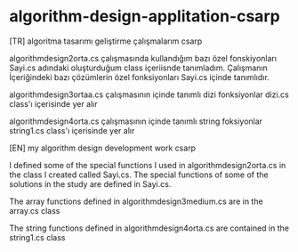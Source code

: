 # algorithm-design-applitation-csarp
[TR]
algoritma tasarımı geliştirme çalışmalarım csarp 

algorithmdesign2orta.cs çalışmasında kullandığım bazı özel fonskiyonları  Sayi.cs adındaki oluşturduğum class içeriisnde tanımladım.
Çalışmanın İçeriğindeki bazı çözümlerin özel fonksiyonları Sayi.cs içinde tanımlıdır.

algorithmdesign3ortaa.cs çalışmasının içinde tanımlı dizi fonksiyonlar dizi.cs class'ı içerisinde yer alır

algorithmdesign4orta.cs çalışmasının içinde tanımlı string foksiyonlar string1.cs class'ı içerisinde yer alır 

[EN]
my algorithm design development work csarp 

I defined some of the special functions I used in algorithmdesign2orta.cs in the class I created called Sayi.cs.
The special functions of some of the solutions in the study are defined in Sayi.cs.

The array functions defined in algorithmdesign3medium.cs are in the array.cs class

The string functions defined in algorithmdesign4orta.cs are contained in the string1.cs class 

